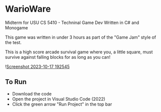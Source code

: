 # WarioWare

Midterm for USU CS 5410 - Techninal Game Dev
Written in C# and Monogame

This game was written in under 3 hours as part of the "Game Jam" style of the test.

This is a high score arcade survival game where you, a little square, must survive against falling blocks for as long as you can!

\![Screenshot 2023-10-17 192545](https://github.com/mpt777/WarioWare/assets/70606376/8b58289f-1eeb-4a44-a6a9-906b9c75fe19)

## To Run
- Download the code
- Open the project in Visual Studio Code (2022)
- Click the green arrow "Run Project" in the top bar
